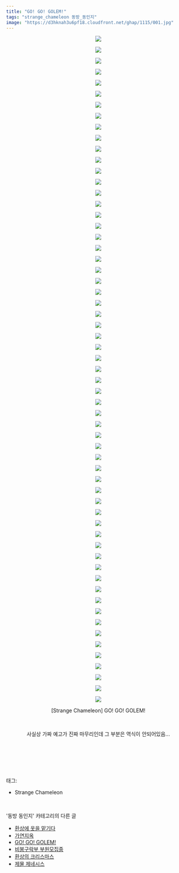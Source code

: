 ```yaml
---
title: "GO! GO! GOLEM!"
tags: "strange_chameleon 동방_동인지"
image: "https://d3hknah3u6pf18.cloudfront.net/ghap/1115/001.jpg"
---
```

<div class="article">
<p style="text-align: center; clear: none; float: none;"><img src="{{ site.imgserver4 }}/ghap/1115/001.jpg"/></p>
<p style="text-align: center; clear: none; float: none;"><img src="{{ site.imgserver4 }}/ghap/1115/002.jpg"/></p>
<p style="text-align: center; clear: none; float: none;"><img src="{{ site.imgserver4 }}/ghap/1115/003.jpg"/></p>
<p style="text-align: center; clear: none; float: none;"><img src="{{ site.imgserver4 }}/ghap/1115/004.jpg"/></p>
<p style="text-align: center; clear: none; float: none;"><img src="{{ site.imgserver4 }}/ghap/1115/005.jpg"/></p>
<p style="text-align: center; clear: none; float: none;"><img src="{{ site.imgserver4 }}/ghap/1115/006.jpg"/></p>
<p style="text-align: center; clear: none; float: none;"><img src="{{ site.imgserver4 }}/ghap/1115/007.jpg"/></p>
<p style="text-align: center; clear: none; float: none;"><img src="{{ site.imgserver4 }}/ghap/1115/008.jpg"/></p>
<p style="text-align: center; clear: none; float: none;"><img src="{{ site.imgserver4 }}/ghap/1115/009.jpg"/></p>
<p style="text-align: center; clear: none; float: none;"><img src="{{ site.imgserver4 }}/ghap/1115/010.jpg"/></p>
<p style="text-align: center; clear: none; float: none;"><img src="{{ site.imgserver4 }}/ghap/1115/011.jpg"/></p>
<p style="text-align: center; clear: none; float: none;"><img src="{{ site.imgserver4 }}/ghap/1115/012.jpg"/></p>
<p style="text-align: center; clear: none; float: none;"><img src="{{ site.imgserver4 }}/ghap/1115/013.jpg"/></p>
<p style="text-align: center; clear: none; float: none;"><img src="{{ site.imgserver4 }}/ghap/1115/014.jpg"/></p>
<p style="text-align: center; clear: none; float: none;"><img src="{{ site.imgserver4 }}/ghap/1115/015.jpg"/></p>
<p style="text-align: center; clear: none; float: none;"><img src="{{ site.imgserver4 }}/ghap/1115/016.jpg"/></p>
<p style="text-align: center; clear: none; float: none;"><img src="{{ site.imgserver4 }}/ghap/1115/017.jpg"/></p>
<p style="text-align: center; clear: none; float: none;"><img src="{{ site.imgserver4 }}/ghap/1115/018.jpg"/></p>
<p style="text-align: center; clear: none; float: none;"><img src="{{ site.imgserver4 }}/ghap/1115/019.jpg"/></p>
<p style="text-align: center; clear: none; float: none;"><img src="{{ site.imgserver4 }}/ghap/1115/020.jpg"/></p>
<p style="text-align: center; clear: none; float: none;"><img src="{{ site.imgserver4 }}/ghap/1115/021.jpg"/></p>
<p style="text-align: center; clear: none; float: none;"><img src="{{ site.imgserver4 }}/ghap/1115/022.jpg"/></p>
<p style="text-align: center; clear: none; float: none;"><img src="{{ site.imgserver4 }}/ghap/1115/023.jpg"/></p>
<p style="text-align: center; clear: none; float: none;"><img src="{{ site.imgserver4 }}/ghap/1115/024.jpg"/></p>
<p style="text-align: center; clear: none; float: none;"><img src="{{ site.imgserver4 }}/ghap/1115/025.jpg"/></p>
<p style="text-align: center; clear: none; float: none;"><img src="{{ site.imgserver4 }}/ghap/1115/026.jpg"/></p>
<p style="text-align: center; clear: none; float: none;"><img src="{{ site.imgserver4 }}/ghap/1115/027.jpg"/></p>
<p style="text-align: center; clear: none; float: none;"><img src="{{ site.imgserver4 }}/ghap/1115/028.jpg"/></p>
<p style="text-align: center; clear: none; float: none;"><img src="{{ site.imgserver4 }}/ghap/1115/029.jpg"/></p>
<p style="text-align: center; clear: none; float: none;"><img src="{{ site.imgserver4 }}/ghap/1115/030.jpg"/></p>
<p style="text-align: center; clear: none; float: none;"><img src="{{ site.imgserver4 }}/ghap/1115/031.jpg"/></p>
<p style="text-align: center; clear: none; float: none;"><img src="{{ site.imgserver4 }}/ghap/1115/032.jpg"/></p>
<p style="text-align: center; clear: none; float: none;"><img src="{{ site.imgserver4 }}/ghap/1115/033.jpg"/></p>
<p style="text-align: center; clear: none; float: none;"><img src="{{ site.imgserver4 }}/ghap/1115/034.jpg"/></p>
<p style="text-align: center; clear: none; float: none;"><img src="{{ site.imgserver4 }}/ghap/1115/035.jpg"/></p>
<p style="text-align: center; clear: none; float: none;"><img src="{{ site.imgserver4 }}/ghap/1115/036.jpg"/></p>
<p style="text-align: center; clear: none; float: none;"><img src="{{ site.imgserver4 }}/ghap/1115/037.jpg"/></p>
<p style="text-align: center; clear: none; float: none;"><img src="{{ site.imgserver4 }}/ghap/1115/038.jpg"/></p>
<p style="text-align: center; clear: none; float: none;"><img src="{{ site.imgserver4 }}/ghap/1115/039.jpg"/></p>
<p style="text-align: center; clear: none; float: none;"><img src="{{ site.imgserver4 }}/ghap/1115/040.jpg"/></p>
<p style="text-align: center; clear: none; float: none;"><img src="{{ site.imgserver4 }}/ghap/1115/041.jpg"/></p>
<p style="text-align: center; clear: none; float: none;"><img src="{{ site.imgserver4 }}/ghap/1115/042.jpg"/></p>
<p style="text-align: center; clear: none; float: none;"><img src="{{ site.imgserver4 }}/ghap/1115/043.jpg"/></p>
<p style="text-align: center; clear: none; float: none;"><img src="{{ site.imgserver4 }}/ghap/1115/044.jpg"/></p>
<p style="text-align: center; clear: none; float: none;"><img src="{{ site.imgserver4 }}/ghap/1115/045.jpg"/></p>
<p style="text-align: center; clear: none; float: none;"><img src="{{ site.imgserver4 }}/ghap/1115/046.jpg"/></p>
<p style="text-align: center; clear: none; float: none;"><img src="{{ site.imgserver4 }}/ghap/1115/047.jpg"/></p>
<p style="text-align: center; clear: none; float: none;"><img src="{{ site.imgserver4 }}/ghap/1115/048.jpg"/></p>
<p style="text-align: center; clear: none; float: none;"><img src="{{ site.imgserver4 }}/ghap/1115/049.jpg"/></p>
<p style="text-align: center; clear: none; float: none;"><img src="{{ site.imgserver4 }}/ghap/1115/050.jpg"/></p>
<p style="text-align: center; clear: none; float: none;"><img src="{{ site.imgserver4 }}/ghap/1115/051.jpg"/></p>
<p style="text-align: center; clear: none; float: none;"><img src="{{ site.imgserver4 }}/ghap/1115/052.jpg"/></p>
<p style="text-align: center; clear: none; float: none;"><img src="{{ site.imgserver4 }}/ghap/1115/053.jpg"/></p>
<p style="text-align: center; clear: none; float: none;"><img src="{{ site.imgserver4 }}/ghap/1115/054.jpg"/></p>
<p style="text-align: center; clear: none; float: none;"><img src="{{ site.imgserver4 }}/ghap/1115/055.jpg"/></p>
<p style="text-align: center; clear: none; float: none;"><img src="{{ site.imgserver4 }}/ghap/1115/056.jpg"/></p>
<p style="text-align: center; clear: none; float: none;"><img src="{{ site.imgserver4 }}/ghap/1115/057.jpg"/></p>
<p style="text-align: center; clear: none; float: none;"><img src="{{ site.imgserver4 }}/ghap/1115/058.jpg"/></p>
<p style="text-align: center; clear: none; float: none;"><img src="{{ site.imgserver4 }}/ghap/1115/059.jpg"/></p>
<p style="text-align: center; clear: none; float: none;"><img src="{{ site.imgserver4 }}/ghap/1115/060.jpg"/></p>
<p style="text-align: center; clear: none; float: none;"><img src="{{ site.imgserver4 }}/ghap/1115/061.jpg"/></p>
<p style="text-align: center; clear: none; float: none;">[Strange Chameleon] GO! GO! GOLEM!</p>
<p style="text-align: center; clear: none; float: none;"><br/></p>
<p style="text-align: center; clear: none; float: none;">사실상 가짜 예고가 진짜 마무리인데 그 부분은 역식이 안되어있음...</p>
<p style="text-align: center; clear: none; float: none;"><br/></p>
<p><br/></p>
</div><br/>
<div class="tagTrail">
<p>태그: </p>
<ul>
<li>Strange Chameleon</li>
</ul>
</div><br/>
<div class="another">
<p>'동방 동인지' 카테고리의 다른 글</p>
<ul>
<li><a href="/ghap_1117">환상에 옷을 맡기다</a></li>
<li><a href="/ghap_1116">가연지옥</a></li>
<li><a href="/ghap_1115">GO! GO! GOLEM!</a></li>
<li><a href="/ghap_1114">비봉구락부 부원모집중</a></li>
<li><a href="/ghap_1113">환상의 크리스마스</a></li>
<li><a href="/ghap_1111">제물 제네시스</a></li>
</ul>
</div><br/>
<div class="cb_module cb_fluid">
<div class="cb_wrt cb_profile">
</div><!-- commentList close -->
</div><br/>
